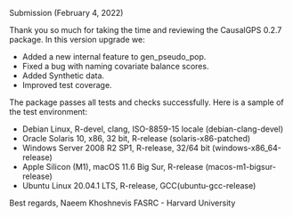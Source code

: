 Submission (February 4, 2022)

Thank you so much for taking the time and reviewing the CausalGPS 0.2.7 package.
In this version upgrade we:

* Added a new internal feature to gen_pseudo_pop.
* Fixed a bug with naming covariate balance scores.
* Added Synthetic data.
* Improved test coverage. 

The package passes all tests and checks successfully. Here is a sample of the test environment:

* Debian Linux, R-devel, clang, ISO-8859-15 locale (debian-clang-devel)
* Oracle Solaris 10, x86, 32 bit, R-release (solaris-x86-patched)
* Windows Server 2008 R2 SP1, R-release, 32/64 bit (windows-x86_64-release)
* Apple Silicon (M1), macOS 11.6 Big Sur, R-release (macos-m1-bigsur-release)
* Ubuntu Linux 20.04.1 LTS, R-release, GCC(ubuntu-gcc-release)

  


Best regards,
Naeem Khoshnevis
FASRC - Harvard University
